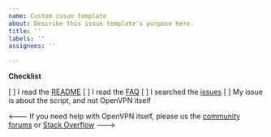 ```yaml
---
name: Custom issue template
about: Describe this issue template's purpose here.
title: ''
labels: ''
assignees: ''

---
```


**Checklist**

[ ] I read the [README](https://github.com/angristan/openvpn-install/blob/master/README.md)
[ ] I read the [FAQ](https://github.com/angristan/openvpn-install/blob/master/FAQ.md)
[ ] I searched the [issues](https://github.com/angristan/openvpn-install/issues?q=is%3Aissue+)
[ ] My issue is about the script, and not OpenVPN itself

<---
If you need help with OpenVPN itself, please us the [community forums](https://forums.openvpn.net/) or [Stack Overflow](https://stackoverflow.com/questions/tagged/openvpn)
--->
